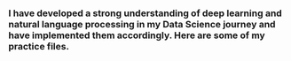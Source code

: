 ### I have developed a strong understanding of deep learning and natural language processing  in my Data Science journey and have implemented them accordingly. Here are some of my practice files.
